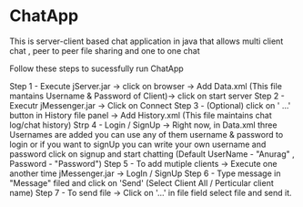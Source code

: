 # ChatApp
This is server-client based chat application in java that allows multi client chat , peer to peer file sharing and one to one chat

Follow these steps to sucessfully run ChatApp

Step 1 - Execute jServer.jar -> click on browser -> Add Data.xml (This file mantains Username & Password of Client)-> click on start server
Step 2 - Executr jMessenger.jar -> Click on Connect 
Step 3 - (Optional) click on ' ...' button in History file panel -> Add History.xml  (This file maintains chat log/chat history) 
Strp 4 - Login / SignUp -> Right now, in Data.xml three Usernames are added you can use any of them username & password to login or if you want to signUp you can write your own username and password click on signup and start chatting (Default UserName - "Anurag" , Password - "Password")
Step 5 - To add mutiple clients -> Execute one another time jMessenger.jar -> LogIn / SignUp 
Step 6 - Type message in "Message" filed and click on 'Send' (Select Client All / Perticular client name)
Step 7 - To send file -> Click on '...' in file field select file and send it.
